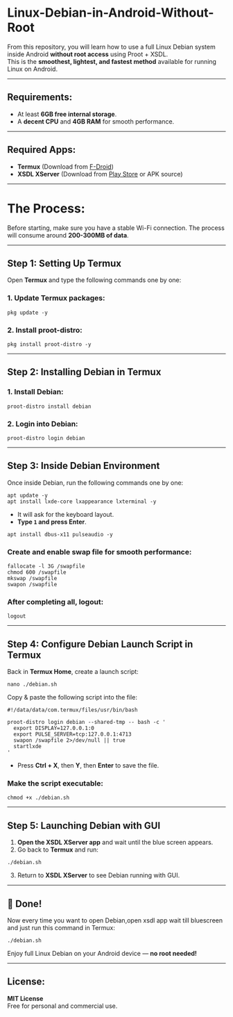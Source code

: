 # Linux-Debian-in-Android-Without-Root

From this repository, you will learn how to use a full Linux Debian system inside Android **without root access** using Proot + XSDL.  
This is the **smoothest, lightest, and fastest method** available for running Linux on Android.

---

## Requirements:

- At least **6GB free internal storage**.
- A **decent CPU** and **4GB RAM** for smooth performance.

---

## Required Apps:

- **Termux** (Download from [F-Droid](https://f-droid.org/en/packages/com.termux/))
- **XSDL XServer** (Download from [Play Store](https://play.google.com/store/apps/details?id=x.org.server.vnc) or APK source)

---

# The Process:

Before starting, make sure you have a stable Wi-Fi connection. The process will consume around **200-300MB of data**.

---

## Step 1: Setting Up Termux

Open **Termux** and type the following commands one by one:

### 1. Update Termux packages:
```
pkg update -y
```

### 2. Install proot-distro:
```
pkg install proot-distro -y
```

---

## Step 2: Installing Debian in Termux

### 1. Install Debian:
```
proot-distro install debian
```

### 2. Login into Debian:
```
proot-distro login debian
```

---

## Step 3: Inside Debian Environment

Once inside Debian, run the following commands one by one:

```
apt update -y
apt install lxde-core lxappearance lxterminal -y
```

- It will ask for the keyboard layout.
- **Type `1` and press Enter**.

```
apt install dbus-x11 pulseaudio -y
```

### Create and enable swap file for smooth performance:
```
fallocate -l 3G /swapfile
chmod 600 /swapfile
mkswap /swapfile
swapon /swapfile
```

### After completing all, logout:
```
logout
```

---

## Step 4: Configure Debian Launch Script in Termux

Back in **Termux Home**, create a launch script:

```
nano ./debian.sh
```

Copy & paste the following script into the file:

```
#!/data/data/com.termux/files/usr/bin/bash

proot-distro login debian --shared-tmp -- bash -c '
  export DISPLAY=127.0.0.1:0
  export PULSE_SERVER=tcp:127.0.0.1:4713
  swapon /swapfile 2>/dev/null || true
  startlxde
'
```

- Press **Ctrl + X**, then **Y**, then **Enter** to save the file.

### Make the script executable:
```
chmod +x ./debian.sh
```

---

## Step 5: Launching Debian with GUI

1. **Open the XSDL XServer app** and wait until the blue screen appears.
2. Go back to **Termux** and run:
```
./debian.sh
```
3. Return to **XSDL XServer** to see Debian running with GUI.

---

## 🎉 Done!  
Now every time you want to open Debian,open xsdl app wait till bluescreen and just run this command in Termux:

```
./debian.sh
```

Enjoy full Linux Debian on your Android device — **no root needed!**

---

## License:
**MIT License**  
Free for personal and commercial use.
